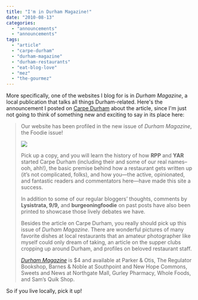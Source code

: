 ```yaml
---
title: "I'm in Durham Magazine!"
date: "2010-08-13"
categories: 
  - "announcements"
  - "announcements"
tags: 
  - "article"
  - "carpe-durham"
  - "durham-magazine"
  - "durham-restaurants"
  - "eat-blog-love"
  - "mez"
  - "the-gourmez"
---
```


More specifically, one of the websites I blog for is in _Durham Magazine_, a local publication that talks all things Durham-related. Here's the announcement I posted on [Carpe Durham](http://www.carpedurham.com/) about the article, since I'm just not going to think of something new and exciting to say in its place here:

> Our website has been profiled in the new issue of _Durham Magazine_, the Foodie issue!
> 
> [![](http://carpedurham.com/wp-content/uploads/2010/08/eatbloglove-214x300.jpg)](http://carpedurham.com/wp-content/uploads/2010/08/eatbloglove.jpg)
> 
> Pick up a copy, and you will learn the history of how **RPP** and **YAR** started Carpe Durham (including their and some of our real names–ooh, ahh!), the basic premise behind how a restaurant gets written up (it’s not complicated, folks), and how you—the active, opinionated, and fantastic readers and commentators here—have made this site a success.
> 
> In addition to some of our regular bloggers’ thoughts, comments by **Lysistrata, 9/9,** and **burgeoningfoodie** on past posts have also been printed to showcase those lively debates we have.
> 
> Besides the article on Carpe Durham, you really should pick up this issue of _Durham Magazine_. There are wonderful pictures of many favorite dishes at local restaurants that an amateur photographer like myself could only dream of taking, an article on the supper clubs cropping up around Durham, and profiles on beloved restaurant staff.
> 
> [_Durham Magazine_](http://www.durhammag.com/) is $4 and available at Parker & Otis, The Regulator Bookshop, Barnes & Noble at Southpoint and New Hope Commons, Sweets and News at Northgate Mall, Gurley Pharmacy, Whole Foods, and Sam’s Quik Shop.

So if you live locally, pick it up!

